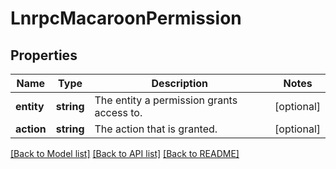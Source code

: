 # LnrpcMacaroonPermission

## Properties
Name | Type | Description | Notes
------------ | ------------- | ------------- | -------------
**entity** | **string** | The entity a permission grants access to. | [optional] 
**action** | **string** | The action that is granted. | [optional] 

[[Back to Model list]](../README.md#documentation-for-models) [[Back to API list]](../README.md#documentation-for-api-endpoints) [[Back to README]](../README.md)


